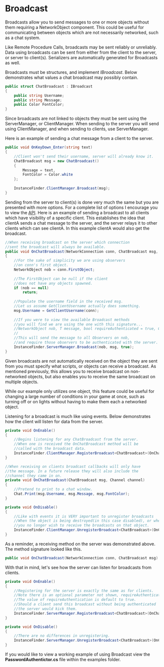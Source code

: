 # Broadcast

Broadcasts allow you to send messages to one or more objects without them requiring a NetworkObject component. This could be useful for communicating between objects which are not necessarily networked, such as a chat system.

Like Remote Procedure Calls, broadcasts may be sent reliably or unreliably. Data using broadcasts can be sent from either from the client to the server, or server to client(s). Serializers are automatically generated for Broadcasts as well.

Broadcasts must be structures, and implement _IBroadcast_. Below demonstrates what values a chat broadcast may possibly contain.

```csharp
public struct ChatBroadcast : IBroadcast
{
    public string Username;
    public string Message;
    public Color FontColor;
}
```

Since broadcasts are not linked to objects they must be sent using the ServerManager, or ClientManager. When sending to the server you will send using ClientManager, and when sending to clients, use ServerManager.

Here is an example of sending a chat message from a client to the server.

```csharp
public void OnKeyDown_Enter(string text)
{
    //Client won't send their username, server will already know it.
    ChatBroadcast msg = new ChatBroadcast()
    {
        Message = text,
        FontColor = Color.white
    };
    
    InstanceFinder.ClientManager.Broadcast(msg);
}
```

Sending from the server to client(s) is done very much the same but you are presented with more options. For a complete list of options I encourage you to view the [API](https://firstgeargames.com/FishNet/api/api/FishNet.Managing.Server.ServerManager.html#methods). Here is an example of sending a broadcast to all clients which have visibility of a specific client. This establishes the idea that clientA sends a chat message to the server, and the server relays it to other clients which can see clientA. In this example clientA would also get the broadcast.

```csharp
//When receiving broadcast on the server which connection
//sent the broadcast will always be available.
public void OnChatBroadcast(NetworkConnection conn, ChatBroadcast msg, Channel channel)
{
    //For the sake of simplicity we are using observers
    //on conn's first object.
    NetworkObject nob = conn.FirstObject;
    
    //The FirstObject can be null if the client
    //does not have any objects spawned.
    if (nob == null)
        return;
        
    //Populate the username field in the received msg.
    //Let us assume GetClientUsername actually does something.
    msg.Username = GetClientUsername(conn);
        
    //If you were to view the available Broadcast methods
    //you will find we are using the one with this signature...
    //NetworkObject nob, T message, bool requireAuthenticated = true, Channel channel = Channel.Reliable)
    //
    //This will send the message to all Observers on nob,
    //and require those observers to be authenticated with the server.
    InstanceFinder.ServerManager.Broadcast(nob, msg, true);
}
```

Given broadcasts are not automatically received on the object they are sent from you must specify what scripts, or objects can receive a broadcast. As mentioned previously, this allows you to receive broadcast on non-networked objects, but also enables you to receive the same broadcast on multiple objects.

While our example only utilizes one object, this feature could be useful for changing a large number of conditions in your game at once, such as turning off or on lights without having to make them each a networked object.

Listening for a broadcast is much like using events. Below demonstrates how the client will listen for data from the server.

```csharp
private void OnEnable()
{
    //Begins listening for any ChatBroadcast from the server.
    //When one is received the OnChatBroadcast method will be
    //called with the broadcast data.
    InstanceFinder.ClientManager.RegisterBroadcast<ChatBroadcast>(OnChatBroadcast);
}

//When receiving on clients broadcast callbacks will only have
//the message. In a future release they will also include the
//channel they came in on.
private void OnChatBroadcast(ChatBroadcast msg, Channel channel)
{
    //Pretend to print to a chat window.
    Chat.Print(msg.Username, msg.Message, msg.FontColor);
}

private void OnDisable()
{
    //Like with events it is VERY important to unregister broadcasts
    //When the object is being destroyed(in this case disabled), or when
    //you no longer wish to receive the broadcasts on that object.
    InstanceFinder.ClientManager.UnregisterBroadcast<ChatBroadcast>(OnChatBroadcast);
}
```

As a reminder, a receiving method on the server was demonstrated above. The method signature looked like this.

```csharp
public void OnChatBroadcast(NetworkConnection conn, ChatBroadcast msg)
```

With that in mind, let's see how the server can listen for broadcasts from clients.

```csharp
private void OnEnable()
{
    //Registering for the server is exactly the same as for clients.
    //Note there is an optional parameter not shown, requireAuthentication.
    //The value of requireAuthentication is default to true.
    //Should a client send this broadcast without being authenticated
    //the server would kick them.
    InstanceFinder.ServerManager.RegisterBroadcast<ChatBroadcast>(OnChatBroadcast);
}

private void OnDisable()
{
    //There are no differences in unregistering.
    InstanceFinder.ServerManager.UnregisterBroadcast<ChatBroadcast>(OnChatBrodcast);
}
```

If you would like to view a working example of using Broadcast view the **PasswordAuthentictor.cs** file within the examples folder.
